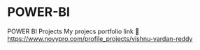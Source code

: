 # POWER-BI
POWER BI Projects 
My projecs portfolio link 🔗 
https://www.novypro.com/profile_projects/vishnu-vardan-reddy
